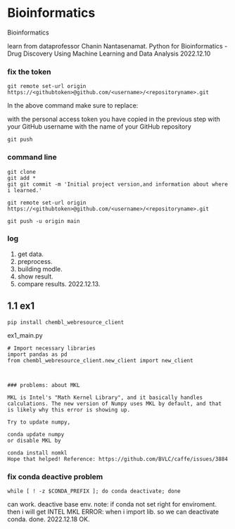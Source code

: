 # Bioinformatics
Bioinformatics

learn from dataprofessor Chanin Nantasenamat.
Python for Bioinformatics - Drug Discovery Using Machine Learning and Data Analysis
2022.12.10


### fix the token
```
git remote set-url origin https://<githubtoken>@github.com/<username>/<repositoryname>.git

```


In the above command make sure to replace:

<githubtoken> with the personal access token you have copied in the previous step
<username> with your GitHub username
<repositoryname> with the name of your GitHub repository

```
git push
```


### command line
```
git clone 
git add * 
git git commit -m 'Initial project version,and information about where i learned.'
```


```
git remote set-url origin https://<githubtoken>@github.com/<username>/<repositoryname>.git
```
```
git push -u origin main
```


### log
1. get data.
2. preprocess. 
3. building modle. 
4. show result. 
5. compare results.
2022.12.13. 

## 1.1 ex1
```
pip install chembl_webresource_client
```

ex1_main.py
```
# Import necessary libraries
import pandas as pd
from chembl_webresource_client.new_client import new_client



### problems: about MKL

MKL is Intel's "Math Kernel Library", and it basically handles calculations. The new version of Numpy uses MKL by default, and that is likely why this error is showing up.

Try to update numpy,

conda update numpy
or disable MKL by

conda install nomkl
Hope that helped! Reference: https://github.com/BVLC/caffe/issues/3884

```

### fix conda deactive problem
```
while [ ! -z $CONDA_PREFIX ]; do conda deactivate; done
```
can work. deactive base env.
note: if conda not set right for enviroment. then i will get INTEL MKL ERROR:  when i import lib. 
so we can deactivate conda. 
done. 2022.12.18
OK. 


